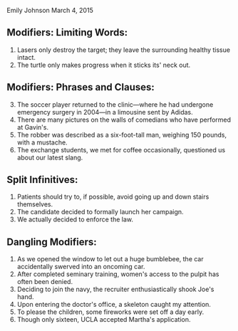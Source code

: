 Emily Johnson
March 4, 2015

## Modifiers: Limiting Words:

1. Lasers only destroy the target; they leave the surrounding healthy tissue intact.
2. The turtle only makes progress when it sticks its' neck out.

## Modifiers: Phrases and Clauses:

3. The soccer player returned to the clinic—where he had undergone emergency surgery in 2004—in a limousine sent by Adidas.
4. There are many pictures on the walls of comedians who have performed at Gavin's.
5. The robber was described as a six-foot-tall man, weighing 150 pounds, with a mustache.
6. The exchange students, we met for coffee occasionally, questioned us about our latest slang.

## Split Infinitives:

1. Patients should try to, if possible, avoid going up and down stairs themselves.
2. The candidate decided to formally launch her campaign.
3. We actually decided to enforce the law.

## Dangling Modifiers:

1. As we opened the window to let out a huge bumblebee, the car accidentally swerved into an oncoming car.
2. After completed seminary training, women's access to the pulpit has often been denied.
3. Deciding to join the navy, the recruiter enthusiastically shook Joe's hand.
4. Upon entering the doctor's office, a skeleton caught my attention.
5. To please the children, some fireworks were set off a day early.
6. Though only sixteen, UCLA accepted Martha's application.